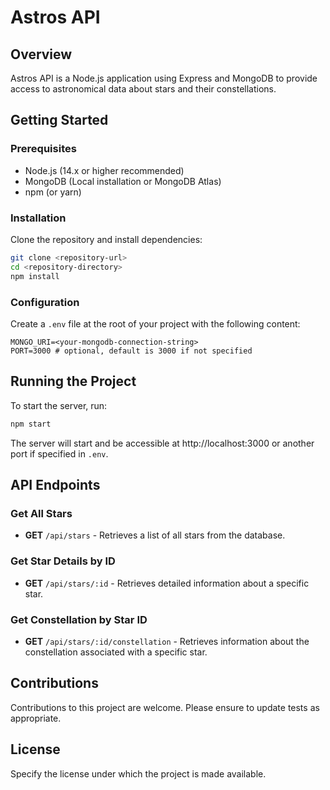
# Astros API

## Overview
Astros API is a Node.js application using Express and MongoDB to provide access to astronomical data about stars and their constellations.

## Getting Started

### Prerequisites
- Node.js (14.x or higher recommended)
- MongoDB (Local installation or MongoDB Atlas)
- npm (or yarn)

### Installation
Clone the repository and install dependencies:
```bash
git clone <repository-url>
cd <repository-directory>
npm install
```

### Configuration
Create a `.env` file at the root of your project with the following content:
```plaintext
MONGO_URI=<your-mongodb-connection-string>
PORT=3000 # optional, default is 3000 if not specified
```

## Running the Project
To start the server, run:
```bash
npm start
```
The server will start and be accessible at http://localhost:3000 or another port if specified in `.env`.

## API Endpoints

### Get All Stars
- **GET** `/api/stars` - Retrieves a list of all stars from the database.

### Get Star Details by ID
- **GET** `/api/stars/:id` - Retrieves detailed information about a specific star.

### Get Constellation by Star ID
- **GET** `/api/stars/:id/constellation` - Retrieves information about the constellation associated with a specific star.

## Contributions
Contributions to this project are welcome. Please ensure to update tests as appropriate.

## License
Specify the license under which the project is made available.
